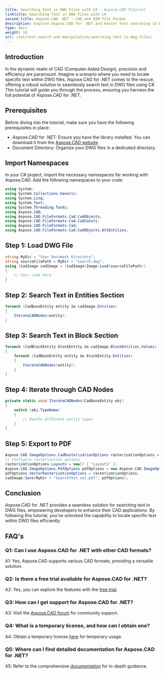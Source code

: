 ```yaml
---
title: Searching Text in DWG Files with C# - Aspose.CAD Tutorial
linktitle: Searching Text in DWG Files with C#
second_title: Aspose.CAD .NET - CAD and BIM File Format
description: Explore Aspose.CAD for .NET and master text searching in DWG files with this step-by-step guide. Boost your CAD applications today!
type: docs
weight: 10
url: /net/text-search-and-manipulation/searching-text-in-dwg-files/
---
```

## Introduction

In the dynamic realm of CAD (Computer-Aided Design), precision and efficiency are paramount. Imagine a scenario where you need to locate specific text within DWG files. Aspose.CAD for .NET comes to the rescue, offering a robust solution to seamlessly search text in DWG files using C#. This tutorial will guide you through the process, ensuring you harness the full potential of Aspose.CAD for .NET.

## Prerequisites

Before diving into the tutorial, make sure you have the following prerequisites in place:
- Aspose.CAD for .NET: Ensure you have the library installed. You can download it from the [Aspose.CAD website](https://releases.aspose.com/cad/net/).
- Document Directory: Organize your DWG files in a dedicated directory.

## Import Namespaces

In your C# project, import the necessary namespaces for working with Aspose.CAD. Add the following namespaces to your code:

```csharp
using System;
using System.Collections.Generic;
using System.Linq;
using System.Text;
using System.Threading.Tasks;
using Aspose.CAD;
using Aspose.CAD.FileFormats.Cad.CadObjects;
using Aspose.CAD.FileFormats.Cad.CadConsts;
using Aspose.CAD.FileFormats.Cad;
using Aspose.CAD.FileFormats.Cad.CadObjects.AttEntities;
```

## Step 1: Load DWG File

```csharp
string MyDir = "Your Document Directory";
string sourceFilePath = MyDir + "search.dwg";
using (CadImage cadImage = (CadImage)Image.Load(sourceFilePath))
{
    // Your code here
}
```

## Step 2: Search Text in Entities Section

```csharp
foreach (CadBaseEntity entity in cadImage.Entities)
{
    IterateCADNodes(entity);
}
```

## Step 3: Search Text in Block Section

```csharp
foreach (CadBlockEntity blockEntity in cadImage.BlockEntities.Values)
{
    foreach (CadBaseEntity entity in blockEntity.Entities)
    {
        IterateCADNodes(entity);
    }
}
```

## Step 4: Iterate through CAD Nodes

```csharp
private static void IterateCADNodes(CadBaseEntity obj)
{
    switch (obj.TypeName)
    {
        // Handle different entity types
    }
}
```

## Step 5: Export to PDF

```csharp
Aspose.CAD.ImageOptions.CadRasterizationOptions rasterizationOptions = new Aspose.CAD.ImageOptions.CadRasterizationOptions();
// Configure rasterization options
rasterizationOptions.Layouts = new[] { "Layout1" };
Aspose.CAD.ImageOptions.PdfOptions pdfOptions = new Aspose.CAD.ImageOptions.PdfOptions();
pdfOptions.VectorRasterizationOptions = rasterizationOptions;
cadImage.Save(MyDir + "SearchText_out.pdf", pdfOptions);
```

## Conclusion

Aspose.CAD for .NET provides a seamless solution for searching text in DWG files, empowering developers to enhance their CAD applications. By following this tutorial, you've unlocked the capability to locate specific text within DWG files efficiently.

## FAQ's

### Q1: Can I use Aspose.CAD for .NET with other CAD formats?

A1: Yes, Aspose.CAD supports various CAD formats, providing a versatile solution.

### Q2: Is there a free trial available for Aspose.CAD for .NET?

A2: Yes, you can explore the features with the [free trial](https://releases.aspose.com/).

### Q3: How can I get support for Aspose.CAD for .NET?

A3: Visit the [Aspose.CAD forum](https://forum.aspose.com/c/cad/19) for community support.

### Q4: What is a temporary license, and how can I obtain one?

A4: Obtain a temporary license [here](https://purchase.aspose.com/temporary-license/) for temporary usage.

### Q5: Where can I find detailed documentation for Aspose.CAD for .NET?

A5: Refer to the comprehensive [documentation](https://reference.aspose.com/cad/net/) for in-depth guidance.
